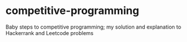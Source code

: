 # competitive-programming
Baby steps to competitive programming; my solution and explanation to Hackerrank and Leetcode problems
